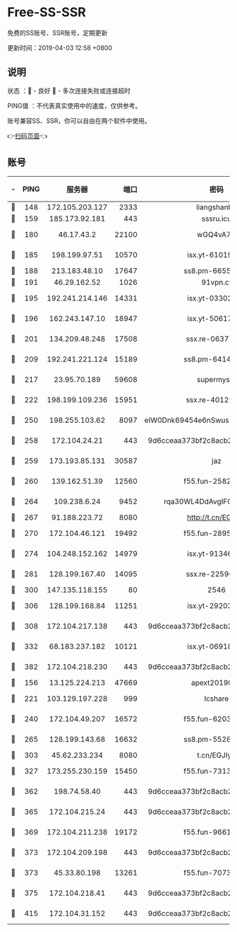 # Free-SS-SSR

免费的SS账号、SSR账号，定期更新

更新时间：2019-04-03 12:58 +0800

## 说明

状态     ：🙂 - 良好 🙁 - 多次连接失败或连接超时

PING值   ：不代表真实使用中的速度，仅供参考。

账号兼容SS、SSR，你可以自由在两个软件中使用。

👉[扫码页面](https://liesauer.github.io/Free-SS-SSR/)👈

## 账号

|-|PING|服务器|端口|密码|加密方式|区域|
|:----:|:----:|:-----:|-----:|:----:|:----:|:----:|
|🙂|148|172.105.203.127|2333|liangshanbo|chacha20|JP|
|🙂|159|185.173.92.181|443|sssru.icu|rc4-md5|RU|
|🙂|180|46.17.43.2|22100|wGQ4vA7D|aes-256-gcm|RU|
|🙂|185|198.199.97.51|10570|isx.yt-61019132|aes-256-cfb|US|
|🙂|188|213.183.48.10|17647|ss8.pm-66557674|rc4-md5|RU|
|🙂|191|46.29.162.52|1026|91vpn.cf|rc4-md5|RU|
|🙂|195|192.241.214.146|14331|isx.yt-03302114|aes-256-cfb|US|
|🙂|196|162.243.147.10|18947|isx.yt-50617659|aes-256-cfb|US|
|🙂|201|134.209.48.248|17508|ssx.re-06377061|aes-256-cfb|US|
|🙂|209|192.241.221.124|15189|ss8.pm-64148140|aes-256-cfb|US|
|🙂|217|23.95.70.189|59608|supermyssr|chacha20-ietf|US|
|🙂|222|198.199.109.236|15951|ssx.re-40122828|aes-256-cfb|US|
|🙂|250|198.255.103.62|8097|eIW0Dnk69454e6nSwuspv9DmS201tQ0D|aes-256-cfb|US|
|🙂|258|172.104.24.21|443|9d6cceaa373bf2c8acb22e60b6a58be6|aes-256-cfb|US|
|🙂|259|173.193.85.131|30587|jaz|aes-256-cfb|US|
|🙂|260|139.162.51.39|12560|f55.fun-25829930|aes-256-cfb|SG|
|🙂|264|109.238.6.24|9452|rqa30WL4DdAvgIFG6Fs3znzTa|aes-256-cfb|FR|
|🙂|267|91.188.223.72|8080|http://t.cn/EGJIyrl|rc4-md5|RU|
|🙂|270|172.104.46.121|19492|f55.fun-28953423|aes-256-cfb|SG|
|🙂|274|104.248.152.162|14979|isx.yt-91346300|aes-256-cfb|SG|
|🙂|281|128.199.167.40|14095|ssx.re-22596370|aes-256-cfb|SG|
|🙂|300|147.135.118.155|80|2546|chacha20|US|
|🙂|306|128.199.168.84|11251|isx.yt-29203965|aes-256-cfb|SG|
|🙂|308|172.104.217.138|443|9d6cceaa373bf2c8acb22e60b6a58be6|aes-256-cfb|US|
|🙂|332|68.183.237.182|10121|isx.yt-06918011|aes-256-cfb|SG|
|🙂|382|172.104.218.230|443|9d6cceaa373bf2c8acb22e60b6a58be6|aes-256-cfb|US|
|🙂|156|13.125.224.213|47669|apext2019001|chacha20|KR|
|🙂|221|103.129.197.228|999|lcshare|aes-256-cfb|US|
|🙂|240|172.104.49.207|16572|f55.fun-62039376|aes-256-cfb|SG|
|🙂|265|128.199.143.68|16632|ss8.pm-55286223|aes-256-cfb|SG|
|🙂|303|45.62.233.234|8080|t.cn/EGJIyrl|rc4-md5|CA|
|🙂|327|173.255.230.159|15450|f55.fun-73133420|aes-256-cfb|US|
|🙂|362|198.74.58.40|443|9d6cceaa373bf2c8acb22e60b6a58be6|aes-256-cfb|US|
|🙂|365|172.104.215.24|443|9d6cceaa373bf2c8acb22e60b6a58be6|aes-256-cfb|US|
|🙂|369|172.104.211.238|19172|f55.fun-96617780|aes-256-cfb|US|
|🙂|373|172.104.209.198|443|9d6cceaa373bf2c8acb22e60b6a58be6|aes-256-cfb|US|
|🙂|373|45.33.80.198|13261|f55.fun-70732084|aes-256-cfb|US|
|🙂|375|172.104.218.41|443|9d6cceaa373bf2c8acb22e60b6a58be6|aes-256-cfb|US|
|🙂|415|172.104.31.152|443|9d6cceaa373bf2c8acb22e60b6a58be6|aes-256-cfb|US|
